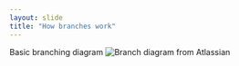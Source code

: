```yaml
---
layout: slide
title: "How branches work"
---
```


Basic branching diagram
![Branch diagram from Atlassian](https://wac-cdn.atlassian.com/dam/jcr:a13c18d6-94f3-4fc4-84fb-2b8f1b2fd339/01%20How%20it%20works.svg?cdnVersion=239)
